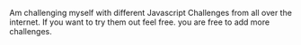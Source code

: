 Am challenging myself with different Javascript Challenges from all over the internet. If you want to try them out feel free.
you are free to add more challenges.

